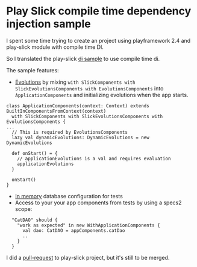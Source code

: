 # Play Slick compile time dependency injection sample

I spent some time trying to create an project using playframework 2.4 and play-slick module with compile time DI.

So I translated the play-slick [di sample](https://github.com/playframework/play-slick/tree/master/samples/di) to use compile time di.

The sample features:
* [Evolutions](https://github.com/NicolaeNMV/play-slick-compile-time-di-sample/blob/master/app/AppMain.scala#L21)
by mixing `with SlickComponents with SlickEvolutionsComponents with EvolutionsComponents` into `ApplicationComponents` and initializing evolutions when the app starts.
```
class ApplicationComponents(context: Context) extends BuiltInComponentsFromContext(context)
  with SlickComponents with SlickEvolutionsComponents with EvolutionsComponents {
...
  // This is required by EvolutionsComponents
  lazy val dynamicEvolutions: DynamicEvolutions = new DynamicEvolutions

  def onStart() = {
    // applicationEvolutions is a val and requires evaluation
    applicationEvolutions
  }

  onStart()
}
```

* [In memory](https://github.com/NicolaeNMV/play-slick-compile-time-di-sample/blob/master/test/TestEnvironment.scala#L12) database configuration for tests
* Access to your your app components from tests by using a specs2 scope:

```
  "CatDAO" should {
    "work as expected" in new WithApplicationComponents {
      val dao: CatDAO = appComponents.catDao
      ..
    }
  }
```

I did a [pull-request](https://github.com/playframework/play-slick/pull/337) to play-slick project, but it's still to be merged.